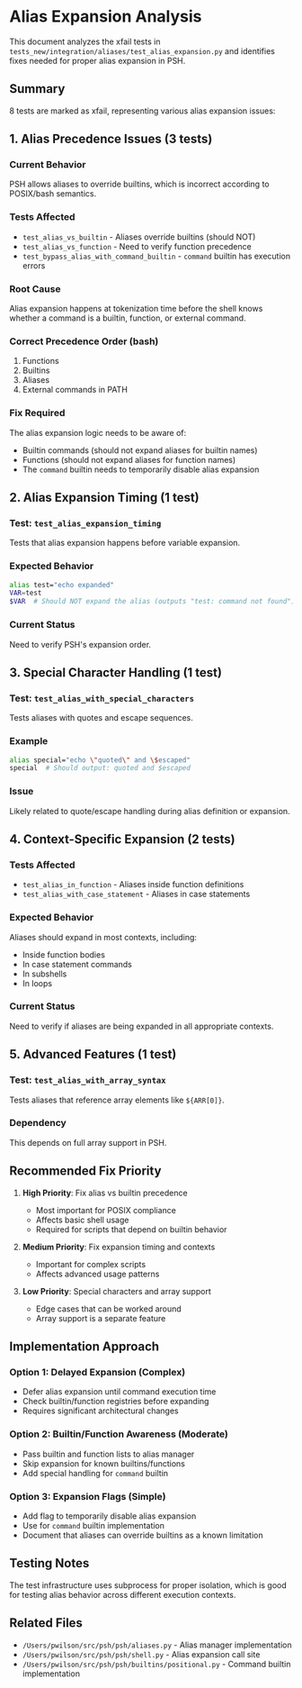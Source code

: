 # Alias Expansion Analysis

This document analyzes the xfail tests in `tests_new/integration/aliases/test_alias_expansion.py` and identifies fixes needed for proper alias expansion in PSH.

## Summary

8 tests are marked as xfail, representing various alias expansion issues:

## 1. Alias Precedence Issues (3 tests)

### Current Behavior
PSH allows aliases to override builtins, which is incorrect according to POSIX/bash semantics.

### Tests Affected
- `test_alias_vs_builtin` - Aliases override builtins (should NOT)
- `test_alias_vs_function` - Need to verify function precedence
- `test_bypass_alias_with_command_builtin` - `command` builtin has execution errors

### Root Cause
Alias expansion happens at tokenization time before the shell knows whether a command is a builtin, function, or external command.

### Correct Precedence Order (bash)
1. Functions
2. Builtins
3. Aliases
4. External commands in PATH

### Fix Required
The alias expansion logic needs to be aware of:
- Builtin commands (should not expand aliases for builtin names)
- Functions (should not expand aliases for function names)
- The `command` builtin needs to temporarily disable alias expansion

## 2. Alias Expansion Timing (1 test)

### Test: `test_alias_expansion_timing`
Tests that alias expansion happens before variable expansion.

### Expected Behavior
```bash
alias test="echo expanded"
VAR=test
$VAR  # Should NOT expand the alias (outputs "test: command not found")
```

### Current Status
Need to verify PSH's expansion order.

## 3. Special Character Handling (1 test)

### Test: `test_alias_with_special_characters`
Tests aliases with quotes and escape sequences.

### Example
```bash
alias special="echo \"quoted\" and \$escaped"
special  # Should output: quoted and $escaped
```

### Issue
Likely related to quote/escape handling during alias definition or expansion.

## 4. Context-Specific Expansion (2 tests)

### Tests Affected
- `test_alias_in_function` - Aliases inside function definitions
- `test_alias_with_case_statement` - Aliases in case statements

### Expected Behavior
Aliases should expand in most contexts, including:
- Inside function bodies
- In case statement commands
- In subshells
- In loops

### Current Status
Need to verify if aliases are being expanded in all appropriate contexts.

## 5. Advanced Features (1 test)

### Test: `test_alias_with_array_syntax`
Tests aliases that reference array elements like `${ARR[0]}`.

### Dependency
This depends on full array support in PSH.

## Recommended Fix Priority

1. **High Priority**: Fix alias vs builtin precedence
   - Most important for POSIX compliance
   - Affects basic shell usage
   - Required for scripts that depend on builtin behavior

2. **Medium Priority**: Fix expansion timing and contexts
   - Important for complex scripts
   - Affects advanced usage patterns

3. **Low Priority**: Special characters and array support
   - Edge cases that can be worked around
   - Array support is a separate feature

## Implementation Approach

### Option 1: Delayed Expansion (Complex)
- Defer alias expansion until command execution time
- Check builtin/function registries before expanding
- Requires significant architectural changes

### Option 2: Builtin/Function Awareness (Moderate)
- Pass builtin and function lists to alias manager
- Skip expansion for known builtins/functions
- Add special handling for `command` builtin

### Option 3: Expansion Flags (Simple)
- Add flag to temporarily disable alias expansion
- Use for `command` builtin implementation
- Document that aliases can override builtins as a known limitation

## Testing Notes

The test infrastructure uses subprocess for proper isolation, which is good for testing alias behavior across different execution contexts.

## Related Files

- `/Users/pwilson/src/psh/psh/aliases.py` - Alias manager implementation
- `/Users/pwilson/src/psh/psh/shell.py` - Alias expansion call site
- `/Users/pwilson/src/psh/psh/builtins/positional.py` - Command builtin implementation